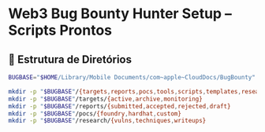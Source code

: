 # Web3 Bug Bounty Hunter Setup – Scripts Prontos

## 📁 Estrutura de Diretórios

```bash
BUGBASE="$HOME/Library/Mobile Documents/com~apple~CloudDocs/BugBounty"

mkdir -p "$BUGBASE"/{targets,reports,pocs,tools,scripts,templates,research,earnings,logs}
mkdir -p "$BUGBASE"/targets/{active,archive,monitoring}
mkdir -p "$BUGBASE"/reports/{submitted,accepted,rejected,draft}
mkdir -p "$BUGBASE"/pocs/{foundry,hardhat,custom}
mkdir -p "$BUGBASE"/research/{vulns,techniques,writeups}
